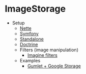 # ImageStorage

- Setup
  - [Nette](nette.md)
  - [Symfony](symfony.md)
  - [Standalone](standalone.md)
  - [Doctrine](doctrine.md)
  - Filters (image manipulation)
    - [Imagine filters](imagine.md)
  - Examples
    - [Gumlet + Google Storage](examples/gumlet-googleStorage.md)

